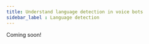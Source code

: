 ```yaml
---
title: Understand language detection in voice bots 
sidebar_label : Language detection
---
```


Coming soon!



